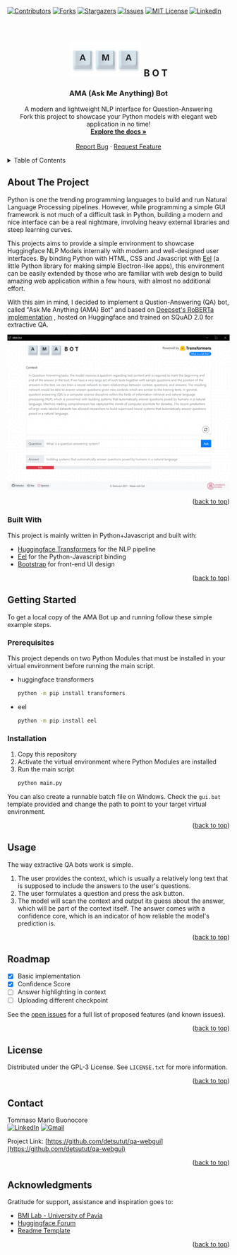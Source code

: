 <div id="top"></div>

[![Contributors][contributors-shield]][contributors-url]
[![Forks][forks-shield]](https://github.com/detsutut/qa-webgui/network/members)
[![Stargazers][stars-shield]][stars-url]
[![Issues][issues-shield]][issues-url]
[![MIT License][license-shield]][license-url]
[![LinkedIn][linkedin-shield]][linkedin-url]

<br />
<div align="center">
  <h2>
    <img src="web/img/logo.png" alt="Logo" height="80"> B O T
  </h2>

  <h3 align="center">AMA (Ask Me Anything) Bot</h3>

  <p align="center">
    A modern and lightweight NLP interface for Question-Answering<br/>Fork this project to showcase your Python models with elegant web application in no time!
    <br />
    <a href="https://github.com/detsutut/qa-webgui"><strong>Explore the docs »</strong></a>
    <br />
    <br />
    <a href="https://github.com/detsutut/qa-webgui/issues">Report Bug</a>
    ·
    <a href="https://github.com/detsutut/qa-webgui/issues">Request Feature</a>
  </p>
</div>



<!-- TABLE OF CONTENTS -->
<details>
  <summary>Table of Contents</summary>
  <ol>
    <li>
      <a href="#about-the-project">About The Project</a>
      <ul>
        <li><a href="#built-with">Built With</a></li>
      </ul>
    </li>
    <li>
      <a href="#getting-started">Getting Started</a>
      <ul>
        <li><a href="#prerequisites">Prerequisites</a></li>
        <li><a href="#installation">Installation</a></li>
      </ul>
    </li>
    <li><a href="#usage">Usage</a></li>
    <li><a href="#roadmap">Roadmap</a></li>
    <li><a href="#license">License</a></li>
    <li><a href="#contact">Contact</a></li>
    <li><a href="#acknowledgments">Acknowledgments</a></li>
  </ol>
</details>



<!-- ABOUT THE PROJECT -->
## About The Project

Python is one the trending programming languages to build and run Natural Language Processing pipelines. However, while programming a simple GUI framework is not much of a difficult task in Python, building a modern and nice interface can be a real nightmare, involving heavy external libraries and steep learning curves.

This projects aims to provide a simple environment to showcase Huggingface NLP Models internally with modern and well-designed user interfaces. By binding Python with HTML, CSS and Javascript with [Eel](https://github.com/ChrisKnott/Eel) (a little Python library for making simple Electron-like apps), this environment can be easily extended by those who are familiar with web design to build amazing web application within a few hours, with almost no additional effort.

With this aim in mind, I decided to implement a Qustion-Answering (QA) bot, called "Ask Me Anything (AMA) Bot" and based on [Deepset's RoBERTa implementation](https://huggingface.co/deepset/roberta-base-squad2) , hosted on Huggingface and trained on SQuAD 2.0 for extractive QA.

<img src="web/img/example.png" alt="Example">


<p align="right">(<a href="#top">back to top</a>)</p>



### Built With

This project is mainly written in Python+Javascript and built with:

* [Huggingface Transformers](https://huggingface.co/transformers/) for the NLP pipeline
* [Eel](https://github.com/ChrisKnott/Eel) for the Python-Javascript binding
* [Bootstrap](https://getbootstrap.com) for front-end UI design

<p align="right">(<a href="#top">back to top</a>)</p>


<!-- GETTING STARTED -->
## Getting Started

To get a local copy of the AMA Bot up and running follow these simple example steps.

### Prerequisites

This project depends on two Python Modules that must be installed in your virtual environment before running the main script.
* huggingface transformers
  ```sh
  python -m pip install transformers
  ```
* eel
  ```sh
  python -m pip install eel
  ```
  
### Installation

1. Copy this repository 
2. Activate the virtual environment where Python Modules are installed
3. Run the main script
    ```sh
    python main.py
    ```
You can also create a runnable batch file on Windows. Check the `gui.bat` template provided and change the path to point to your target virtual environment.

<p align="right">(<a href="#top">back to top</a>)</p>



<!-- USAGE EXAMPLES -->
## Usage

The way extractive QA bots work is simple.

1) The user provides the context, which is usually a relatively long text that is supposed to include the answers to the user's questions.
2) The user formulates a question and press the ask button.
3) The model will scan the context and output its guess about the answer, which will be part of the context itself. The answer comes with a confidence core, which is an indicator of how reliable the model's prediction is.

<p align="right">(<a href="#top">back to top</a>)</p>



<!-- ROADMAP -->
## Roadmap

- [x] Basic implementation
- [x] Confidence Score
- [ ] Answer highlighting in context
- [ ] Uploading different checkpoint

See the [open issues](https://github.com/detsutut/qa-webgui/issues) for a full list of proposed features (and known issues).

<p align="right">(<a href="#top">back to top</a>)</p>


<!-- LICENSE -->
## License

Distributed under the GPL-3 License. See `LICENSE.txt` for more information.

<p align="right">(<a href="#top">back to top</a>)</p>



<!-- CONTACT -->
## Contact

Tommaso Mario Buonocore <br> [![LinkedIn][linkedin-shield]][linkedin-url]  [![Gmail][gmail-shield]][gmail-url]

Project Link: [https://github.com/detsutut/qa-webgui](https://github.com/detsutut/qa-webgui)

<p align="right">(<a href="#top">back to top</a>)</p>



<!-- ACKNOWLEDGMENTS -->
## Acknowledgments

Gratitude for support, assistance and inspiration goes to:

* [BMI Lab - University of Pavia](http://www.labmedinfo.org/index.php/en/10-2/)
* [Huggingface Forum](https://discuss.huggingface.co/)
* [Readme Template](https://github.com/othneildrew/Best-README-Template)

<p align="right">(<a href="#top">back to top</a>)</p>



<!-- MARKDOWN LINKS -->
[contributors-shield]: https://img.shields.io/github/contributors/detsutut/qa-webgui.svg?style=for-the-badge
[contributors-url]: https://github.com/detsutut/qa-webgui/graphs/contributors
[forks-shield]: https://img.shields.io/github/forks/detsutut/qa-webgui.svg?style=for-the-badge
[forks-url]: https://github.com/detsutut/qa-webgui/network/members
[stars-shield]: https://img.shields.io/github/stars/detsutut/qa-webgui.svg?style=for-the-badge
[stars-url]: https://github.com/detsutut/qa-webgui/stargazers
[issues-shield]: https://img.shields.io/github/issues/detsutut/qa-webgui.svg?style=for-the-badge
[issues-url]: https://github.com/detsutut/qa-webgui/issues
[license-shield]: https://img.shields.io/github/license/detsutut/qa-webgui.svg?style=for-the-badge
[license-url]: https://github.com/detsutut/qa-webgui/blob/master/LICENSE.txt
[linkedin-shield]: 	https://img.shields.io/badge/LinkedIn-0077B5?style=for-the-badge&logo=linkedin&logoColor=white
[linkedin-url]: https://linkedin.com/in/tbuonocore
[gmail-shield]: https://img.shields.io/badge/Gmail-D14836?style=for-the-badge&logo=gmail&logoColor=white
[gmail-url]: mailto:buonocore.tms@gmail.com

